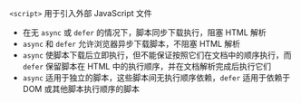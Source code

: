 `<script>` 用于引入外部 JavaScript 文件

- 在无 `async` 或 `defer` 的情况下，脚本同步下载执行，阻塞 HTML 解析
- `async` 和 `defer` 允许浏览器异步下载脚本，不阻塞 HTML 解析
- `async` 使脚本下载后立即执行，但不能保证按照它们在文档中的顺序执行，而 `defer` 保留脚本在 HTML 中的执行顺序，并在文档解析完成后执行它们
- `async` 适用于独立的脚本，这些脚本间无执行顺序依赖，`defer` 适用于依赖于 DOM 或其他脚本执行顺序的脚本
